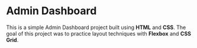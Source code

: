 # Admin Dashboard

This is a simple Admin Dashboard project built using **HTML** and **CSS**.
The goal of this project was to practice layout techniques with **Flexbox** and **CSS Grid**.